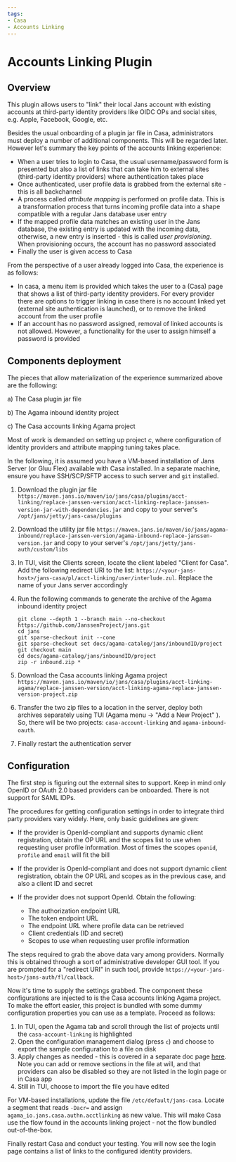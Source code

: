 ```yaml
---
tags:
- Casa
- Accounts Linking
---
```


# Accounts Linking Plugin

## Overview

This plugin allows users to "link" their local Jans account with existing accounts at third-party identity providers like OIDC OPs and social sites, e.g. Apple, Facebook, Google, etc.

Besides the usual onboarding of a plugin jar file in Casa, administrators must deploy a number of additional components. This will be regarded later. However let's summary the key points of the accounts linking experience:

- When a user tries to login to Casa, the usual username/password form is presented but also a list of links that can take him to external sites (third-party identity providers) where authentication takes place
- Once authenticated, user profile data is grabbed from the external site - this is all backchannel
- A process called _attribute mapping_ is performed on profile data. This is a transformation process that turns incoming profile data into a shape compatible with a regular Jans database user entry
- If the mapped profile data matches an existing user in the Jans database, the existing entry is updated with the incoming data, otherwise, a new entry is inserted - this is called _user provisioning_. When provisioning occurs, the account has no password associated  
- Finally the user is given access to Casa

From the perspective of a user already logged into Casa, the experience is as follows:

- In casa, a menu item is provided which takes the user to a (Casa) page that shows a list of third-party identity providers. For every provider there are options to trigger linking in case there is no account linked yet (external site authentication is launched), or to remove the linked account from the user profile 
- If an account has no password assigned, removal of linked accounts is not allowed. However, a functionality for the user to assign himself a password is provided

## Components deployment

<!--
!!! Note
    Ensure you are running at least version 1.1.1 of Jans Authentication Server and Casa
-->
The pieces that allow materialization of the experience summarized above are the following:

a) The Casa plugin jar file

b) The Agama inbound identity project

c) The Casa accounts linking Agama project

Most of work is demanded on setting up project _c_, where configuration of identity providers and attribute mapping tuning takes place. 

In the following, it is assumed you have a VM-based installation of Jans Server (or Gluu Flex) available with Casa installed. In a separate machine, ensure you have SSH/SCP/SFTP access to such server and `git` installed. 

1. Download the plugin jar file `https://maven.jans.io/maven/io/jans/casa/plugins/acct-linking/replace-janssen-version/acct-linking-replace-janssen-version-jar-with-dependencies.jar` and copy to your server's `/opt/jans/jetty/jans-casa/plugins`

1. Download the utility jar file `https://maven.jans.io/maven/io/jans/agama-inbound/replace-janssen-version/agama-inbound-replace-janssen-version.jar` and copy to your server's `/opt/jans/jetty/jans-auth/custom/libs`

1. In TUI, visit the Clients screen, locate the client labeled "Client for Casa". Add the following redirect URI to the list: `https://<your-jans-host>/jans-casa/pl/acct-linking/user/interlude.zul`. Replace the name of your Jans server accordingly 

1. Run the following commands to generate the archive of the Agama inbound identity project
    
    ```
    git clone --depth 1 --branch main --no-checkout https://github.com/JanssenProject/jans.git
    cd jans
    git sparse-checkout init --cone
    git sparse-checkout set docs/agama-catalog/jans/inboundID/project
    git checkout main
    cd docs/agama-catalog/jans/inboundID/project
    zip -r inbound.zip *
    ```
    
1. Download the Casa accounts linking Agama project `https://maven.jans.io/maven/io/jans/casa/plugins/acct-linking-agama/replace-janssen-version/acct-linking-agama-replace-janssen-version-project.zip`

1. Transfer the two zip files to a location in the server, deploy both archives separately using TUI (Agama menu -> "Add a New Project" ). So, there will be two projects: `casa-account-linking` and `agama-inbound-oauth`. 

1. Finally restart the authentication server

## Configuration

The first step is figuring out the external sites to support. Keep in mind only OpenID or OAuth 2.0 based providers can be onboarded. There is not support for SAML IDPs.

The procedures for getting configuration settings in order to integrate third party providers vary widely. Here, only basic guidelines are given:

- If the provider is OpenId-compliant and supports dynamic client registration, obtain the OP URL and the scopes list to use when requesting user profile information. Most of times the scopes `openid`, `profile` and `email` will fit the bill 

- If the provider is OpenId-compliant and does not support dynamic client registration, obtain the OP URL and scopes as in the previous case, and also a client ID and secret

- If the provider does not support OpenId. Obtain the following:

    - The authorization endpoint URL
    - The token endpoint URL
    - The endpoint URL where profile data can be retrieved
    - Client credentials (ID and secret)
    - Scopes to use when requesting user profile information

The steps required to grab the above data vary among providers. Normally this is obtained through a sort of administrative developer GUI tool. If you are prompted for a "redirect URI" in such tool, provide `https://<your-jans-host>/jans-auth/fl/callback`.

Now it's time to supply the settings grabbed. The component these configurations are injected to is the Casa accounts linking Agama project. To make the effort easier, this project is bundled with some dummy configuration properties you can use as a template. Proceed as follows:

1. In TUI, open the Agama tab and scroll through the list of projects until the `casa-account-linking` is highlighted
1. Open the configuration management dialog (press `c`) and choose to export the sample configuration to a file on disk
1. Apply changes as needed - this is covered in a separate doc page [here](./accts-linking-agama.md). Note you can add or remove sections in the file at will, and that providers can also be disabled so they are not listed in the login page or in Casa app
1. Still in TUI, choose to import the file you have edited

For VM-based installations, update the file `/etc/default/jans-casa`. Locate a segment that reads `-Dacr=` and assign  `agama_io.jans.casa.authn.acctlinking` as new value. This will make Casa use the flow found in the accounts linking project - not the flow bundled out-of-the-box. 

Finally restart Casa and conduct your testing. You will now see the login page contains a list of links to the configured identity providers.
